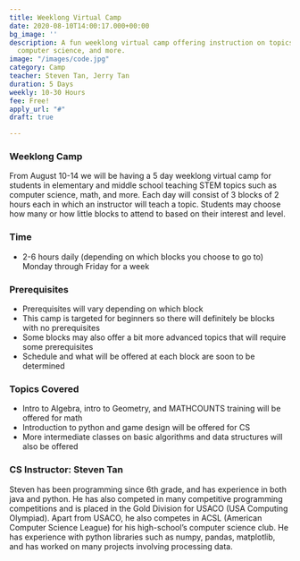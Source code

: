 ```yaml
---
title: Weeklong Virtual Camp
date: 2020-08-10T14:00:17.000+00:00
bg_image: ''
description: A fun weeklong virtual camp offering instruction on topics such as math,
  computer science, and more.
image: "/images/code.jpg"
category: Camp
teacher: Steven Tan, Jerry Tan
duration: 5 Days
weekly: 10-30 Hours
fee: Free!
apply_url: "#"
draft: true

---
```

### Weeklong Camp

From August 10-14 we will be having a 5 day weeklong virtual camp for students in elementary and middle school teaching STEM topics such as computer science, math, and more. Each day will consist of 3 blocks of 2 hours each in which an instructor will teach a topic. Students may choose how many or how little blocks to attend to based on their interest and level.

### Time

* 2-6 hours daily (depending on which blocks you choose to go to) Monday through Friday for a week

### Prerequisites

* Prerequisites will vary depending on which block
* This camp is targeted for beginners so there will definitely be blocks with no prerequisites
* Some blocks may also offer a bit more advanced topics that will require some prerequisites
* Schedule and what will be offered at each block are soon to be determined

### Topics Covered

* Intro to Algebra, intro to Geometry, and MATHCOUNTS training will be offered for math
* Introduction to python and game design will be offered for CS
* More intermediate classes on basic algorithms and data structures will also be offered

### CS Instructor: Steven Tan

Steven has been programming since 6th grade, and has experience in both java and python. He has also competed in many competitive programming competitions and is placed in the Gold Division for USACO (USA Computing Olympiad). Apart from USACO, he also competes in ACSL (American Computer Science League) for his high-school’s computer science club. He has experience with python libraries such as numpy, pandas, matplotlib, and has worked on many projects involving processing data.
